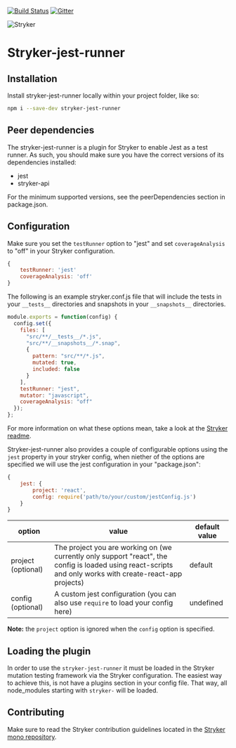 [![Build Status](https://travis-ci.org/stryker-mutator/stryker-jest-runner.svg?branch=master)](https://travis-ci.org/stryker-mutator/stryker-jest-runner)
[![Gitter](https://badges.gitter.im/stryker-mutator/stryker.svg)](https://gitter.im/stryker-mutator/stryker?utm_source=badge&utm_medium=badge&utm_campaign=pr-badge)

![Stryker](https://github.com/stryker-mutator/stryker/raw/master/stryker-80x80.png)

# Stryker-jest-runner

## Installation
Install stryker-jest-runner locally within your project folder, like so:

```bash
npm i --save-dev stryker-jest-runner
```

## Peer dependencies
The stryker-jest-runner is a plugin for Stryker to enable Jest as a test runner. As such, you should make sure you have the correct versions of its dependencies installed:

- jest
- stryker-api

For the minimum supported versions, see the peerDependencies section in package.json.

## Configuration
Make sure you set the `testRunner` option to "jest" and set `coverageAnalysis` to "off" in your Stryker configuration.

```javascript
{
    testRunner: 'jest'
    coverageAnalysis: 'off'
}
```

The following is an example stryker.conf.js file that will include the tests in your `__tests__` directories and snapshots in your `__snapshots__` directories.

```javascript
module.exports = function(config) {
  config.set({
    files: [
      "src/**/__tests__/*.js",
      "src/**/__snapshots__/*.snap",
      {
        pattern: "src/**/*.js",
        mutated: true,
        included: false
      }
    ],
    testRunner: "jest",
    mutator: "javascript",
    coverageAnalysis: "off"
  });
};
```

For more information on what these options mean, take a look at the [Stryker readme](https://github.com/stryker-mutator/stryker/tree/master/packages/stryker#readme).

Stryker-jest-runner also provides a couple of configurable options using the `jest` property in your stryker config, when niether of the options are specified we will use the jest configuration in your "package.json":

```javascript
{
    jest: {
        project: 'react',
        config: require('path/to/your/custom/jestConfig.js')
    }
}
```

| option | value | default value |
|----|----|----|
| project (optional) | The project you are working on (we currently only support "react", the config is loaded using react-scripts and only works with create-react-app projects) | default |
| config (optional) | A custom jest configuration (you can also use `require` to load your config here) | undefined |

**Note:** the `project` option is ignored when the `config` option is specified.

## Loading the plugin
In order to use the `stryker-jest-runner` it must be loaded in the Stryker mutation testing framework via the Stryker configuration. The easiest way to achieve this, is not have a plugins section in your config file. That way, all node_modules starting with `stryker-` will be loaded.

## Contributing
Make sure to read the Stryker contribution guidelines located in the [Stryker mono repository](https://github.com/stryker-mutator/stryker/blob/master/CONTRIBUTING.md).
